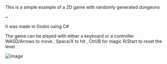 This is a simple example of a 2D game with randomly generated dungeons

~

It was made in Godot using C#

The game can be played with either a keyboard or a controller
WASD/Arrows to move , Space/X to hit , Ctrl/B for magic
R/Start to reset the level

![image](https://github.com/user-attachments/assets/95b0b9eb-ebdf-43c9-b08c-3c2746ca35ce)
